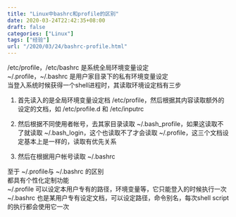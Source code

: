 ```yaml
---
title: "Linux中bashrc和profile的区别"
date: 2020-03-24T22:42:35+08:00
draft: false
categories: ["Linux"]
tags: ["经验"]
url: "/2020/03/24/bashrc-profile.html"
---
```


/etc/profile，/etc/bashrc 是系统全局环境变量设定  
~/.profile，~/.bashrc 是用户家目录下的私有环境变量设定  
当登入系统时候获得一个shell进程时，其读取环境设定档有三步  

1. 首先读入的是全局环境变量设定档 /etc/profile，然后根据其内容读取额外的设定的文档，如 
   /etc/profile.d 和 /etc/inputrc

2. 然后根据不同使用者帐号，去其家目录读取 ~/.bash_profile，如果这读取不了就读取 ~/.bash_login，这个也读取不了才会读取 ~/.profile，这三个文档设定基本上是一样的，读取有优先关系
   
3. 然后在根据用户帐号读取 ~/.bashrc

至于 ~/.profile与 ~/.bashrc 的区别  
都具有个性化定制功能  
~/.profile 可以设定本用户专有的路径，环境变量等，它只能登入的时候执行一次  
~/.bashrc 也是某用户专有设定文档，可以设定路径，命令别名，每次shell script的执行都会使用它一次  